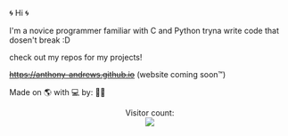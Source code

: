 :cyclone:
Hi
:cyclone:

I'm a novice programmer familiar with C and Python tryna write code that dosen't break :D

check out my repos for my projects!

~~https://anthony-andrews.github.io~~ (website coming soon™)

Made on 🌎 with 💻 by: 🧑‍💻

<p align="center"> 
  Visitor count:<br>
  <img src="https://profile-counter.glitch.me/Anthony-Andrews/count.svg" />
</p>
